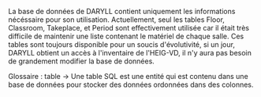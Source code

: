 La base de données de DARYLL contient uniquement les informations nécéssaire pour son utilisation.
Actuellement, seul les tables Floor, Classroom, Takeplace, et Period sont effectivement utilisée car il était très difficile de maintenir une liste contenant le matériel de chaque salle. Ces tables sont toujours disponible pour un soucis d'évolutivité, si un jour, DARYLL obtient un accès à l'inventaire de l'HEIG-VD, il n'y aura pas besoin de grandement modifier la base de données.




Glossaire : table -> Une table SQL est une entité qui est contenu dans une base de données pour stocker des données ordonnées dans des colonnes.
